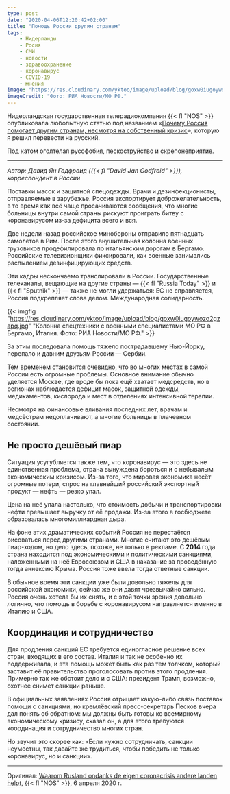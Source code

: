 ```yaml
---
type: post
date: "2020-04-06T12:20:42+02:00"
title: "Помощь России другим странам"
tags:
    - Нидерланды
    - Росия
    - СМИ
    - новости
    - здравоохранение
    - коронавирус
    - COVID-19
    - мнения
image: "https://res.cloudinary.com/yktoo/image/upload/blog/goxw0iugoywozo2gzapq.jpg"
imageCredit: "Фото: РИА Новости/МО РФ."
---
```


Нидерландская государственная телерадиокомпания {{< fl "NOS" >}} опубликовала любопытную статью под названием «[Почему Россия помогает другим странам, несмотря на собственный кризис](https://nos.nl/artikel/2329571-waarom-rusland-ondanks-de-eigen-coronacrisis-andere-landen-helpt.html)», которую я решил перевести на русский.

Под катом оголтелая русофобия, пескоструйство и скрепонеприятие.

<!--more-->

---

*Автор: Давид Ян Годфроид ({{< fl "David Jan Godfroid" >}}), корреспондент в России*

Поставки масок и защитной спецодежды. Врачи и дезинфекционисты, отправляемые в зарубежье. Россия экспортирует доброжелательность, в то время как всё чаще просачиваются сообщения, что многие больницы внутри самой страны рискуют проиграть битву с коронавирусом из-за дефицита всего и вся.

Две недели назад российское минобороны отправило пятнадцать самолётов в Рим. После этого внушительная колонна военных грузовиков продефилировала по итальянским дорогам в Бергамо. Российские телевизионщики фиксировали, как военные занимались распылением дезинфицирующих средств.

Эти кадры нескончаемо транслировали в России. Государственные телеканалы, вещающие на другие страны — {{< fl "Russia Today" >}} и {{< fl "Sputnik" >}} — также не могли удержаться: ЕС не справляется, Россия подкрепляет слова делом. Международная солидарность.

{{< imgfig "https://res.cloudinary.com/yktoo/image/upload/blog/goxw0iugoywozo2gzapq.jpg" "Колонна спецтехники с военными специалистами МО РФ в Бергамо, Италия. Фото: РИА Новости/МО РФ." >}}

За этим последовала помощь тяжело пострадавшему Нью-Йорку, перепало и давним друзьям России — Сербии.

Тем временем становится очевидно, что во многих местах в самой России есть огромные проблемы. Основное внимание обычно уделяется Москве, где вроде бы пока ещё хватает медсредств, но в регионах наблюдается дефицит масок, защитной одежды, медикаментов, кислорода и мест в отделениях интенсивной терапии.

Несмотря на финансовые вливания последних лет, врачам и медсёстрам недоплачивают, а многие больницы в плачевном состоянии.

## Не просто дешёвый пиар

Ситуация усугубляется также тем, что коронавирус — это здесь не единственная проблема, страна вынуждена бороться и с небывалым экономическим кризисом. Из-за того, что мировая экономика несёт огромные потери, спрос на главнейший российский экспортный продукт — нефть — резко упал.

Цена на неё упала настолько, что стоимость добычи и транспортировки нефти превышает выручку от её продажи. Из-за этого в госбюджете образовалась многомиллиардная дыра.

На фоне этих драматических событий Россия не перестаётся рисоваться перед другими странами. Многие считают это дешёвым пиар-ходом, но дело здесь, похоже, не только в рекламе. С **2014** года страна находится под экономическими и политическими санкциями, наложенными на неё Евросоюзом и США в наказание за проведённую тогда аннексию Крыма. Россия тоже ввела тогда ответные санкции.

В обычное время эти санкции уже были довольно тяжелы для российской экономики, сейчас же они давят чрезвычайно сильно. Россия очень хотела бы их снять, и с этой точки зрения довольно логично, что помощь в борьбе с коронавирусом направляется именно в Италию и США.

## Координация и сотрудничество

Для продления санкций ЕС требуется единогласное решение всех стран, входящих в его состав. Италия и так не особенно их поддерживала, и эта помощь может быть как раз тем толчком, который заставит её правительство проголосовать против этого продления. Примерно так же обстоит дело и с США: президент Трамп, возможно, охотнее снимет санкции раньше.

В официальных заявлениях Россия отрицает какую-либо связь поставок помощи с санкциями, но кремлёвский пресс-секретарь Песков вчера дал понять об обратном: мы должны быть готовы ко всемирному экономическому кризису, сказал он, а для этого требуются координация и сотрудничество многих стран.

Но звучит это скорее как: «Если нужно сотрудничать, санкции неуместны, так давайте же трудиться, чтобы победить не только коронавирус, но и санкции».

---

Оригинал: [Waarom Rusland ondanks de eigen coronacrisis andere landen helpt](https://nos.nl/artikel/2329571-waarom-rusland-ondanks-de-eigen-coronacrisis-andere-landen-helpt.html), {{< fl "NOS" >}}, 6 апреля 2020 г.
